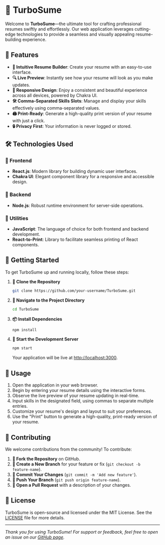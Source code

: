 # 🚀 TurboSume

Welcome to **TurboSume**—the ultimate tool for crafting professional resumes swiftly and effortlessly. Our web application leverages cutting-edge technologies to provide a seamless and visually appealing resume-building experience.


## 🌟 Features

- **🎨 Intuitive Resume Builder**: Create your resume with an easy-to-use interface.
- **🔍 Live Preview**: Instantly see how your resume will look as you make updates.
- **📱 Responsive Design**: Enjoy a consistent and beautiful experience across all devices, powered by Chakra UI.
- **🛠 Comma-Separated Skills Slots**: Manage and display your skills effectively using comma-separated values.
- **🖨️ Print-Ready**: Generate a high-quality print version of your resume with just a click.
- **🔒 Privacy First**: Your information is never logged or stored.

## 🛠 Technologies Used

### 🔧 Frontend
- **React.js**: Modern library for building dynamic user interfaces.
- **Chakra UI**: Elegant component library for a responsive and accessible design.

### 🔧 Backend
- **Node.js**: Robust runtime environment for server-side operations.

### 🔧 Utilities
- **JavaScript**: The language of choice for both frontend and backend development.
- **React-to-Print**: Library to facilitate seamless printing of React components.

## 🚀 Getting Started

To get TurboSume up and running locally, follow these steps:

1. **🔗 Clone the Repository**

    ```bash
    git clone https://github.com/your-username/TurboSume.git
    ```

2. **📂 Navigate to the Project Directory**

    ```bash
    cd TurboSume
    ```

3. **📦 Install Dependencies**

    ```bash
    npm install
    ```

4. **🔄 Start the Development Server**

    ```bash
    npm start
    ```

   Your application will be live at [http://localhost:3000](http://localhost:3000).

## 🧩 Usage

1. Open the application in your web browser.
2. Begin by entering your resume details using the interactive forms.
3. Observe the live preview of your resume updating in real-time.
4. Input skills in the designated field, using commas to separate multiple entries.
5. Customize your resume's design and layout to suit your preferences.
6. Use the "Print" button to generate a high-quality, print-ready version of your resume.

## 🤝 Contributing

We welcome contributions from the community! To contribute:

1. **🍴 Fork the Repository** on GitHub.
2. **🌿 Create a New Branch** for your feature or fix (`git checkout -b feature-name`).
3. **💬 Commit Your Changes** (`git commit -m 'Add new feature'`).
4. **🚀 Push Your Branch** (`git push origin feature-name`).
5. **🔄 Open a Pull Request** with a description of your changes.

## 📜 License

TurboSume is open-source and licensed under the MIT License. See the [LICENSE](LICENSE) file for more details.

---

*Thank you for using TurboSume! For support or feedback, feel free to open an issue on our [GitHub page](https://github.com/PiyushMSoni/TurboSume).*

